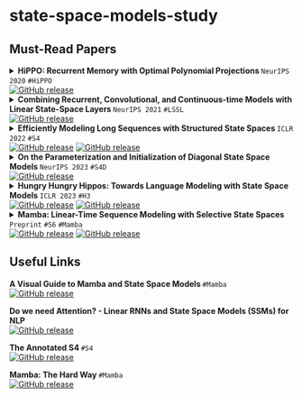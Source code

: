 # state-space-models-study

## Must-Read Papers

<details><summary> <strong> HiPPO: Recurrent Memory with Optimal Polynomial Projections </strong> <code>NeurIPS 2020</code> <code>#HiPPO</code> <br> <a href="https://arxiv.org/abs/2008.07669"><img alt="GitHub release" src="https://img.shields.io/badge/arXiv-2008.07669-b31b1b.svg?style=flat-square"></a> </summary>
  
![image](https://github.com/wonjunn/state-space-models-study/assets/60861873/3bbe2dd0-b97f-4456-92fa-d6a8e3e1131b)

</details>

<details><summary> <strong> Combining Recurrent, Convolutional, and Continuous-time Models with Linear State-Space Layers </strong> <code>NeurIPS 2021</code> <code>#LSSL</code> <br> <a href="https://arxiv.org/abs/2110.13985"><img alt="GitHub release" src="https://img.shields.io/badge/arXiv-2110.13985-b31b1b.svg?style=flat-square"></a> </summary>
  
![image](https://github.com/wonjunn/state-space-models-study/assets/60861873/ddad1821-6727-45d7-8132-982ba5aad42f)

</details>

<details><summary> <strong> Efficiently Modeling Long Sequences with Structured State Spaces </strong> <code>ICLR 2022</code> <code>#S4</code> <br> <a href="https://arxiv.org/abs/2111.00396"><img alt="GitHub release" src="https://img.shields.io/badge/arXiv-2111.00396-b31b1b.svg?style=flat-square"></a> <a href="https://github.com/state-spaces/s4"><img alt="GitHub release" src="https://img.shields.io/badge/GitHub-181717?logo=github&logoColor=fff&style=flat-square"></a> </summary>
  
![image](https://github.com/wonjunn/state-space-models-study/assets/60861873/7196a443-8ab2-4620-b0ad-164bd1c2db9d)

</details>

<details><summary> <strong> On the Parameterization and Initialization of Diagonal State Space Models </strong> <code>NeurIPS 2023</code> <code>#S4D</code> <br> <a href="https://arxiv.org/abs/2206.11893"><img alt="GitHub release" src="https://img.shields.io/badge/arXiv-2206.11893-b31b1b.svg?style=flat-square"></a> </summary>

![image](https://github.com/wonjunn/state-space-models-study/assets/60861873/efa33a0a-f487-409a-b251-1292e1f4ade9)

</details>

</details>

<details><summary> <strong> Hungry Hungry Hippos: Towards Language Modeling with State Space Models </strong> <code>ICLR 2023</code> <code>#H3</code> <br> <a href="https://arxiv.org/abs/2212.14052"><img alt="GitHub release" src="https://img.shields.io/badge/arXiv-2212.14052-b31b1b.svg?style=flat-square"></a> <a href="https://github.com/HazyResearch/H3"><img alt="GitHub release" src="https://img.shields.io/badge/GitHub-181717?logo=github&logoColor=fff&style=flat-square"></a> </summary>

![image](https://github.com/wonjunn/state-space-models-study/assets/60861873/6c080966-b0f9-408f-a4c6-c5e1fbd2ba44)

</details>

<details><summary> <strong> Mamba: Linear-Time Sequence Modeling with Selective State Spaces </strong> <code>Preprint</code> <code>#S6</code> <code>#Mamba</code> <br> <a href="https://arxiv.org/abs/2312.00752"><img alt="GitHub release" src="https://img.shields.io/badge/arXiv-2312.00752-b31b1b.svg?style=flat-square"></a> <a href="https://github.com/state-spaces/mamba"><img alt="GitHub release" src="https://img.shields.io/badge/GitHub-181717?logo=github&logoColor=fff&style=flat-square"></a> </summary>

![image](https://github.com/wonjunn/state-space-models-study/assets/60861873/74d75d5c-b675-4120-9391-f90203257578)

</details>

## Useful Links

<strong> A Visual Guide to Mamba and State Space Models </strong> <code>#Mamba</code> <br>
<a href="https://open.substack.com/pub/maartengrootendorst/p/a-visual-guide-to-mamba-and-state?utm_campaign=post&utm_medium=web"><img alt="GitHub release" src="https://img.shields.io/badge/Substack-FF6719?logo=substack&logoColor=fff&style=flat-square"></a>

<strong> Do we need Attention? - Linear RNNs and State Space Models (SSMs) for NLP </strong> <br>
<a href="https://youtu.be/dKJEpOtVgXc?si=kvYkRG6gGVwuBDnC"><img alt="GitHub release" src="https://img.shields.io/badge/YouTube-F00?logo=youtube&logoColor=fff&style=flat-square"></a>

<strong> The Annotated S4 </strong> <code>#S4</code> <br>
<a href="https://srush.github.io/annotated-s4/"><img alt="GitHub release" src="https://img.shields.io/badge/GitHub%20Pages-222?logo=githubpages&logoColor=fff&style=flat-square"></a>

<strong> Mamba: The Hard Way </strong> <code>#Mamba</code> <br>
<a href="https://srush.github.io/annotated-mamba/hard.html"><img alt="GitHub release" src="https://img.shields.io/badge/GitHub%20Pages-222?logo=githubpages&logoColor=fff&style=flat-square"></a>
